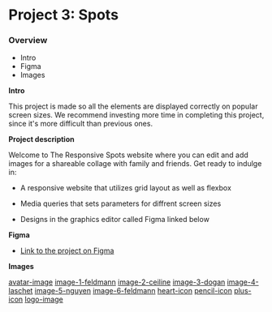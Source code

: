 # Project 3: Spots

### Overview

- Intro
- Figma
- Images

**Intro**

This project is made so all the elements are displayed correctly on popular screen sizes. We recommend investing more time in completing this project, since it's more difficult than previous ones.

**Project description**

Welcome to The Responsive Spots website where you can edit and add images for a shareable collage with family and friends. Get ready to indulge in:

- A responsive website that utilizes grid layout as well as flexbox

- Media queries that sets parameters for diffrent screen sizes

- Designs in the graphics editor called Figma linked below

**Figma**

- [Link to the project on Figma](https://www.figma.com/file/BBNm2bC3lj8QQMHlnqRsga/Sprint-3-Project-%E2%80%94-Spots?type=design&node-id=2%3A60&mode=design&t=afgNFybdorZO6cQo-1)

**Images**

[avatar-image](./images/avatar.jpg)
[image-1-feldmann](./images/1-photo-by-moritz-feldmann-from-pexels-min.jpg)
[image-2-ceiline](./images/2-photo-by-ceiline-from-pexels.jpg)
[image-3-dogan](./images/3-photo-by-tubanur-dogan-from-pexels.jpg)
[image-4-laschet](./images/4-photo-by-maurice-laschet-from-pexels.jpg)
[image-5-nguyen](./images/5-photo-by-van-anh-nguyen-from-pexels.jpg)
[image-6-feldmann](./images/6-photo-by-moritz-feldmann-from-pexels.jpg)
[heart-icon](./images/darkheart.svg)
[pencil-icon](./images/pencil.svg)
[plus-icon](./images/plus1.svg)
[logo-image](./images/logo.svg)
